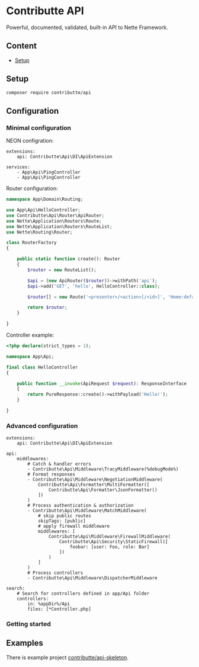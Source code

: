 # Contributte API

Powerful, documented, validated, built-in API to Nette Framework.

## Content

- [Setup](Setup)

## Setup

```bash
composer require contributte/api
```

## Configuration

### Minimal configuration

NEON configration:

```neon
extensions:
	api: Contributte\Api\DI\ApiExtension

services:
	- App\Api\PingController
	- App\Api\PingController
```

Router configuration:

```php
namespace App\Domain\Routing;

use App\Api\HelloController;
use Contributte\Api\Router\ApiRouter;
use Nette\Application\Routers\Route;
use Nette\Application\Routers\RouteList;
use Nette\Routing\Router;

class RouterFactory
{

	public static function create(): Router
	{
		$router = new RouteList();

		$api = (new ApiRouter($router))->withPath('api');
		$api->add('GET', 'hello', HelloController::class);

		$router[] = new Route('<presenter>/<action>[/<id>]', 'Home:default');

		return $router;
	}

}
```

Controller example:

```php
<?php declare(strict_types = 1);

namespace App\Api;

final class HelloController
{

	public function __invoke(ApiRequest $request): ResponseInterface
	{
		return PureResponse::create()->withPayload('Hello!');
	}

}
```

### Advanced configuration

```neon
extensions:
	api: Contributte\Api\DI\ApiExtension

api:
	middlewares:
		# Catch & handler errors
		- Contributte\Api\Middleware\TracyMiddleware(%debugMode%)
		# Format responses
		- Contributte\Api\Middleware\NegotiationMiddleware(
			Contributte\Api\Formatter\MultiFormatter([
				Contributte\Api\Formatter\JsonFormatter()
			])
		)
		# Process authentication & authorization
		- Contributte\Api\Middleware\MatchMiddleware(
			# skip public routes
			skipTags: [public]
			# apply firewall middleware
			middlewares: [
				Contributte\Api\Middleware\FirewallMiddleware(
					Contributte\Api\Security\StaticFirewall([
						foobar: [user: Foo, role: Bar]
					])
				)
			]
		)
		# Process controllers
		- Contributte\Api\Middleware\DispatcherMiddleware

search:
	# Search for controllers defined in app/Api folder
	controllers:
		in: %appDir%/Api
		files: [*Controller.php]
```

### Getting started

## Examples

There is example project [contributte/api-skeleton](https://github.com/contributte/api-skeleton).
